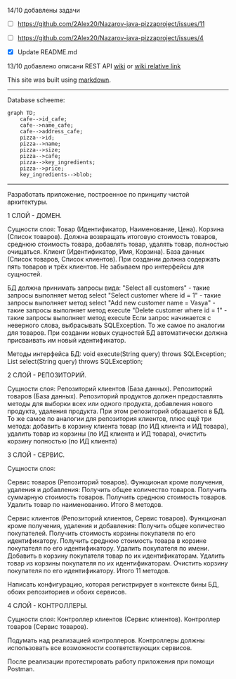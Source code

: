 14/10 добавлены задачи

- [ ] https://github.com/2Alex20/Nazarov-java-pizzaproject/issues/11
- [ ] https://github.com/2Alex20/Nazarov-java-pizzaproject/issues/4
- [x] Update README.md


13/10 добавлено описани REST API 
[wiki](https://github.com/2Alex20/Nazarov-java-pizzaproject/wiki/REST-API-details) or [wiki relative link](../../wiki/REST-API-details)

This site was built using [markdown](https://pages.github.com/).

---

Database scheeme:

```mermaid
graph TD;
    cafe-->id_cafe;
    cafe-->name_cafe;
    cafe-->address_cafe;
    pizza-->id;
    pizza-->name;
    pizza-->size;
    pizza-->cafe;
    pizza-->key_ingredients;
    pizza-->price;
    key_ingredients-->blob;
```

---

Разработать приложение, построенное по принципу чистой архитектуры.

1 СЛОЙ - ДОМЕН.

Сущности слоя:
Товар (Идентификатор, Наименование, Цена).
Корзина (Список товаров). 
    Должна возвращать итоговую стоимость товаров, среднюю стоимость товара, 
    добавлять товар, удалять товар, полностью очищаться.
Клиент (Идентификатор, Имя, Корзина).
База данных (Список товаров, Список клиентов). 
При создании должна содержать пять товаров и трёх клиентов.
Не забываем про интерфейсы для сущностей.

БД должна принимать запросы вида:
"Select all customers" - такие запросы выполняет метод select
"Select customer where id = 1" - такие запросы выполняет метод select
"Add new customer name = Vasya" - такие запросы выполняет метод execute
"Delete customer where id = 1" - такие запросы выполняет метод execute
Если запрос начинается с неверного слова, выбрасывать SQLException.
То же самое по аналогии для товаров.
При создании новых сущностей БД автоматически должна присваивать им новый идентификатор.

Методы интерфейса БД:
void execute(String query) throws SQLException;
List<Object> select(String query) throws SQLException;

2 СЛОЙ - РЕПОЗИТОРИЙ.

Сущности слоя:
Репозиторий клиентов (База данных).
Репозиторий товаров (База данных).
Репозиторий продуктов должен предоставлять методы для выборки всех или одного продукта,
добавления нового продукта, удаления продукта. При этом репозиторий обращается в БД.
То же самое по аналогии для репозитория клиентов, плюс ещё три метода:
    добавить в корзину клиента товар (по ИД клиента и ИД товара),
    удалить товар из корзины (по ИД клиента и ИД товара),
    очистить корзину полностью (по ИД клиента)

3 СЛОЙ - СЕРВИС.

Сущности слоя:

Сервис товаров (Репозиторий товаров).
Функционал кроме получения, удаления и добавления:
Получить общее количество товаров.
Получить суммарную стоимость товаров.
Получить среднюю стоимость товаров.
Удалить товар по наименованию.
Итого 8 методов.

Сервис клиентов (Репозиторий клиентов, Сервис товаров).
Функционал кроме получения, удаления и добавления:
Получить общее количество покупателей.
Получить стоимость корзины покупателя по его идентификатору.
Получить среднюю стоимость товара в корзине покупателя по его идентификатору.
Удалить покупателя по имени.
Добавить в корзину покупателя товар по их идентификаторам.
Удалить товар из корзины покупателя по их идентификаторам.
Очистить корзину покупателя по его идентификатору.
Итого 11 методов.

Написать конфигурацию, которая регистрирует в контексте бины БД, обоих репозиториев и обоих сервисов.

4 СЛОЙ - КОНТРОЛЛЕРЫ.

Сущности слоя:
Контроллер клиентов (Сервис клиентов).
Контроллер товаров (Сервис товаров).

Подумать над реализацией контроллеров.
Контроллеры должны использовать все возможности соответствующих сервисов.

После реализации протестировать работу приложения при помощи Postman.
